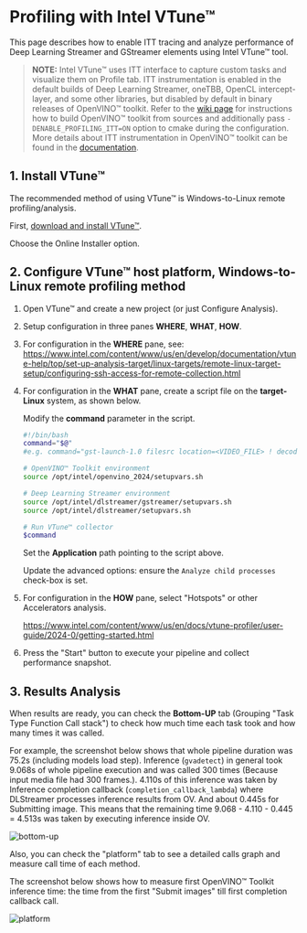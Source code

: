 # Profiling with Intel VTune™

This page describes how to enable ITT tracing and analyze performance of
Deep Learning Streamer and GStreamer
elements using Intel VTune™ tool.

> **NOTE:**  Intel VTune™ uses ITT interface to capture custom tasks and visualize
> them on Profile tab. ITT instrumentation is enabled in the default builds of
> Deep Learning Streamer, oneTBB, OpenCL intercept-layer, and some other
> libraries, but disabled by default in binary releases of OpenVINO™
> toolkit. Refer to the
> [wiki page](https://github.com/openvinotoolkit/openvino/wiki/BuildingCode) for
> instructions how to build OpenVINO™ toolkit from sources and
> additionally pass `-DENABLE_PROFILING_ITT=ON` option to cmake during
> the configuration. More details about ITT instrumentation in OpenVINO™
> toolkit can be found in the
> [documentation](https://github.com/openvinotoolkit/openvino/blob/master/src/docs/performance_analysis_ITT_counters.md).

## 1. Install VTune™

The recommended method of using VTune™ is Windows-to-Linux remote
profiling/analysis.

First,
[download and install VTune™](https://www.intel.com/content/www/us/en/developer/tools/oneapi/vtune-profiler-download.html).

Choose the Online Installer option.

## 2. Configure VTune™ host platform, Windows-to-Linux remote profiling method

1. Open VTune™ and create a new project (or just Configure Analysis).

2. Setup configuration in three panes **WHERE**, **WHAT**, **HOW**.

3. For configuration in the **WHERE** pane, see:
    <https://www.intel.com/content/www/us/en/develop/documentation/vtune-help/top/set-up-analysis-target/linux-targets/remote-linux-target-setup/configuring-ssh-access-for-remote-collection.html>

4. For configuration in the **WHAT** pane, create a script file on the
   **target-Linux** system, as shown below.

   Modify the **command** parameter in the script.

   ```bash
   #!/bin/bash
   command="$@"
   #e.g. command="gst-launch-1.0 filesrc location=<VIDEO_FILE> ! decodebin3 ! gvainference model=<MODEL>.xml ! fakesink sync=false"

   # OpenVINO™ Toolkit environment
   source /opt/intel/openvino_2024/setupvars.sh

   # Deep Learning Streamer environment
   source /opt/intel/dlstreamer/gstreamer/setupvars.sh
   source /opt/intel/dlstreamer/setupvars.sh

   # Run VTune™ collector
   $command
   ```

   Set the **Application** path pointing to the script above.

   Update the advanced options: ensure the `Analyze child processes` check-box
   is set.

5. For configuration in the **HOW** pane, select "Hotspots" or other
   Accelerators analysis.

   <https://www.intel.com/content/www/us/en/docs/vtune-profiler/user-guide/2024-0/getting-started.html>

6. Press the "Start" button to execute your pipeline and collect performance
   snapshot.

## 3. Results Analysis

When results are ready, you can check the **Bottom-UP** tab (Grouping "Task Type
Function Call stack") to check how much time each task took and
how many times it was called.

For example, the screenshot below shows that whole pipeline duration was
75.2s (including models load step). Inference (`gvadetect`) in general
took 9.068s of whole pipeline execution and was called 300 times
(Because input media file had 300 frames.). 4.110s of this inference
was taken by Inference completion callback (`completion_callback_lambda`)
where DLStreamer processes inference results from OV. And about 0.445s
for Submitting image. This means that the remaining time 9.068 - 4.110 -
0.445 = 4.513s was taken by executing inference inside OV.

![bottom-up](BottomUP_tab.png)

Also, you can check the "platform" tab to see a detailed calls graph and measure
call time of each method.

The screenshot below shows how to measure first OpenVINO™
Toolkit inference time: the time from the first "Submit images" till first
completion callback call.

![platform](Platform_tab.png)
